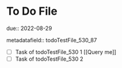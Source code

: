 # To Do File

due:: 2022-08-29

metadatafield:: todoTestFile_530\_87

- [ ] Task of todoTestFile_530 1 [[Query me]]
- [ ] Task of todoTestFile_530 2
